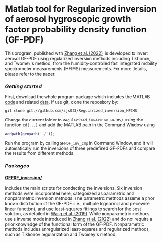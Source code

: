 # Matlab tool for Regularized inversion of aerosol hygroscopic growth factor probability density function (GF-PDF)

This program, published with [Zhang et al. (2022)](https://amt.copernicus.org/preprints/amt-2021-334/), is developed to invert aerosol GF-PDF using regularized inversion methods including Tikhonov, and Twomey's method, from the humidity-controlled fast integrated mobility spectrometer measurements (HFIMS) measurements. For more details, please refer to the paper.

### _Getting started_

First, download the whole program package which includes the MATLAB [code](https://github.com/zjs023/Regularized_inversion_HFIMS/tree/master/m%20files) and related [data](https://github.com/zjs023/Regularized_inversion_HFIMS/tree/master/data/FIMS). If use git, clone the repository by:
```shell
git clone git://github.com/zjs023/Regularized_inversion_HFIMS
```
Change the current folder to `Regularized_inversion_HFIMS/` using the function `cd(...)` and add the MATLAB path in the Command Window using
```Matlab
addpath(genpath('./'));
```
Run the program by calling `GFPDF_inv_cmp` in Command Window, and it will automatically run the inversions of three predefined GF-PDFs and compare the results from different methods.

### _Packages_

#### [GFPDF_inversion/](https://github.com/zjs023/Regularized_inversion_HFIMS/tree/master/m%20files/GFPDF_inversion) 
includes the main scripts for conducting the inversions. Six inversion methods were incorporated here, categorized as parametric and nonparametric inversion methods. The parametric methods assume a prior known distribution of the GF-PDF (i.e., multiple lognormal and piecewise linear function), and use least-squares fittings to search for the best solution, as detailed in [Wang et al. (2019)](https://www.tandfonline.com/doi/full/10.1080/02786826.2019.1628917). While nonparametric methods use a inverse mode introduced in [Zhang et al. (2022)](https://amt.copernicus.org/preprints/amt-2021-334/) and do not require a prior knowledge of the functional form of the GF-PDF. Nonparametric methods includes unregularized least-squares and regularized methods, such as Tikhonov regularization and Twomey's method. 

